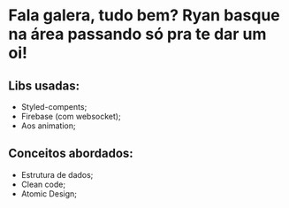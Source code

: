 # Fala galera, tudo bem? Ryan basque na área passando só pra te dar um oi!

## Libs usadas:
- Styled-compents;
- Firebase (com websocket);
- Aos animation;

## Conceitos abordados:
- Estrutura de dados;
- Clean code;
- Atomic Design;
